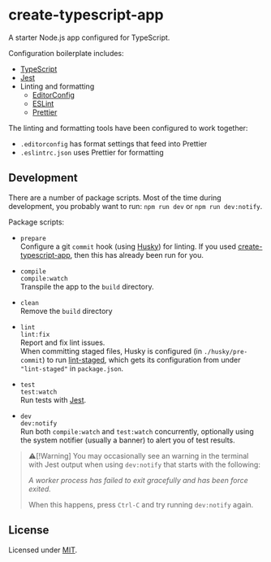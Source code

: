 # create-typescript-app

A starter Node.js app configured for TypeScript.

Configuration boilerplate includes:

- [TypeScript](https://typescriptlang.org/)
- [Jest](https://jestjs.io/)
- Linting and formatting
  - [EditorConfig](https://editorconfig.org/)
  - [ESLint](https://eslint.org/)
  - [Prettier](https://prettier.io/)

The linting and formatting tools have been configured to work together:

- `.editorconfig` has format settings that feed into Prettier
- `.eslintrc.json` uses Prettier for formatting

## Development

There are a number of package scripts. Most of the time during development,
you probably want to run: `npm run dev` or `npm run dev:notify`.

Package scripts:

- `prepare`  
  Configure a git `commit` hook (using [Husky](https://typicode.github.io/husky/))
  for linting. If you used
  [create-typescript-app](https://github.com/subfuzion/create-typescript-app),
  then this has already been run for you.

- `compile`  
  `compile:watch`  
  Transpile the app to the `build` directory.

- `clean`  
  Remove the `build` directory

- `lint`  
  `lint:fix`  
  Report and fix lint issues.  
  When committing staged files, Husky is configured (in `./husky/pre-commit`) to
  run [lint-staged](https://github.com/okonet/lint-staged), which gets its
  configuration from under `"lint-staged"` in `package.json`.

- `test`  
  `test:watch`  
  Run tests with [Jest](https://jestjs.io/).

- `dev`  
  `dev:notify`  
  Run both `compile:watch` and `test:watch` concurrently, optionally using the
  system notifier (usually a banner) to alert you of test results.

> ⚠️[!Warning]
> You may occasionally see an warning in the terminal with Jest output when
> using `dev:notify` that starts with the following:
>
> _A worker process has failed to exit gracefully and has been force exited._
>
> When this happens, press `Ctrl-C` and try running `dev:notify` again.

## License

Licensed under [MIT](./LICENSE).
